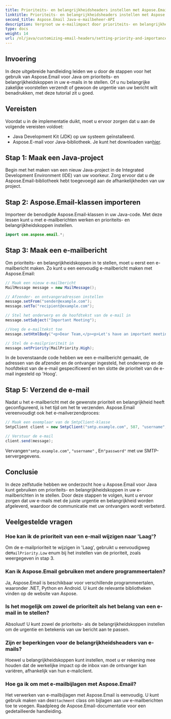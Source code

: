 ```yaml
---
title: Prioriteits- en belangrijkheidsheaders instellen met Aspose.Email
linktitle: Prioriteits- en belangrijkheidsheaders instellen met Aspose.Email
second_title: Aspose.Email Java-e-mailbeheer-API
description: Vergroot uw e-mailimpact door prioriteits- en belangrijkheidskoppen in te stellen met Aspose.Email voor Java. Ontdek hoe u dit stap voor stap doet.
type: docs
weight: 14
url: /nl/java/customizing-email-headers/setting-priority-and-importance-headers/
---
```


## Invoering

In deze uitgebreide handleiding leiden we u door de stappen voor het gebruik van Aspose.Email voor Java om prioriteits- en belangrijkheidskoppen in uw e-mails in te stellen. Of u nu belangrijke zakelijke voorstellen verzendt of gewoon de urgentie van uw bericht wilt benadrukken, met deze tutorial zit u goed.

## Vereisten

Voordat u in de implementatie duikt, moet u ervoor zorgen dat u aan de volgende vereisten voldoet:

- Java Development Kit (JDK) op uw systeem geïnstalleerd.
-  Aspose.E-mail voor Java-bibliotheek. Je kunt het downloaden van[hier](https://releases.aspose.com/email/java/).

## Stap 1: Maak een Java-project

Begin met het maken van een nieuw Java-project in de Integrated Development Environment (IDE) van uw voorkeur. Zorg ervoor dat u de Aspose.Email-bibliotheek hebt toegevoegd aan de afhankelijkheden van uw project.

## Stap 2: Aspose.Email-klassen importeren

Importeer de benodigde Aspose.Email-klassen in uw Java-code. Met deze lessen kunt u met e-mailberichten werken en prioriteits- en belangrijkheidskoppen instellen.

```java
import com.aspose.email.*;
```

## Stap 3: Maak een e-mailbericht

Om prioriteits- en belangrijkheidskoppen in te stellen, moet u eerst een e-mailbericht maken. Zo kunt u een eenvoudig e-mailbericht maken met Aspose.Email:

```java
// Maak een nieuw e-mailbericht
MailMessage message = new MailMessage();

// Afzender- en ontvangeradressen instellen
message.setFrom("sender@example.com");
message.setTo("recipient@example.com");

// Stel het onderwerp en de hoofdtekst van de e-mail in
message.setSubject("Important Meeting");

//Voeg de e-mailtekst toe
message.setHtmlBody("<p>Dear Team,</p><p>Let's have an important meeting tomorrow at 10 AM.</p>");

// Stel de e-mailprioriteit in
message.setPriority(MailPriority.High);
```

In de bovenstaande code hebben we een e-mailbericht gemaakt, de adressen van de afzender en de ontvanger ingesteld, het onderwerp en de hoofdtekst van de e-mail gespecificeerd en ten slotte de prioriteit van de e-mail ingesteld op 'Hoog'.

## Stap 5: Verzend de e-mail

Nadat u het e-mailbericht met de gewenste prioriteit en belangrijkheid heeft geconfigureerd, is het tijd om het te verzenden. Aspose.Email vereenvoudigt ook het e-mailverzendproces:

```java
// Maak een exemplaar van de SmtpClient-klasse
SmtpClient client = new SmtpClient("smtp.example.com", 587, "username", "password");

// Verstuur de e-mail
client.send(message);
```

 Vervangen`"smtp.example.com"`, `"username"` , En`"password"` met uw SMTP-servergegevens.

## Conclusie

In deze zelfstudie hebben we onderzocht hoe u Aspose.Email voor Java kunt gebruiken om prioriteits- en belangrijkheidskoppen in uw e-mailberichten in te stellen. Door deze stappen te volgen, kunt u ervoor zorgen dat uw e-mails met de juiste urgentie en belangrijkheid worden afgeleverd, waardoor de communicatie met uw ontvangers wordt verbeterd.

## Veelgestelde vragen

### Hoe kan ik de prioriteit van een e-mail wijzigen naar 'Laag'?

 Om de e-mailprioriteit te wijzigen in 'Laag', gebruikt u eenvoudigweg de`MailPriority.Low` enum bij het instellen van de prioriteit, zoals weergegeven in stap 3.

### Kan ik Aspose.Email gebruiken met andere programmeertalen?

Ja, Aspose.Email is beschikbaar voor verschillende programmeertalen, waaronder .NET, Python en Android. U kunt de relevante bibliotheken vinden op de website van Aspose.

### Is het mogelijk om zowel de prioriteit als het belang van een e-mail in te stellen?

Absoluut! U kunt zowel de prioriteits- als de belangrijkheidskoppen instellen om de urgentie en betekenis van uw bericht aan te passen.

### Zijn er beperkingen voor de belangrijkheidsheaders van e-mails?

Hoewel u belangrijkheidskoppen kunt instellen, moet u er rekening mee houden dat de werkelijke impact op de inbox van de ontvanger kan variëren, afhankelijk van hun e-mailclient.

### Hoe ga ik om met e-mailbijlagen met Aspose.Email?

 Het verwerken van e-mailbijlagen met Aspose.Email is eenvoudig. U kunt gebruik maken van de`Attachment` class om bijlagen aan uw e-mailberichten toe te voegen. Raadpleeg de Aspose.Email-documentatie voor een gedetailleerde handleiding.